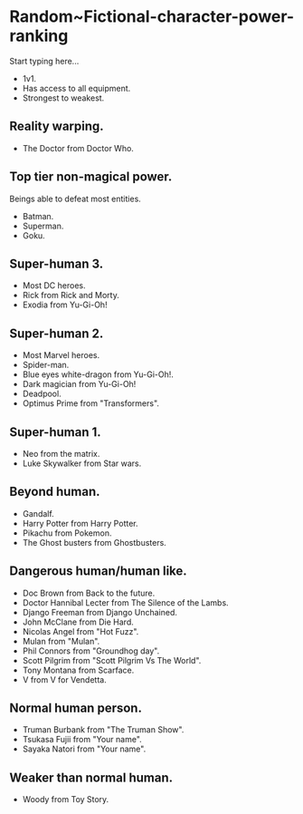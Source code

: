 # Random~Fictional-character-power-ranking

Start typing here...

- 1v1.
- Has access to all equipment.
- Strongest to weakest.

## Reality warping.

- The Doctor from Doctor Who.

## Top tier non-magical power.

Beings able to defeat most entities.

- Batman.
- Superman.
- Goku.

## Super-human 3.

- Most DC heroes.
- Rick from Rick and Morty.
- Exodia from Yu-Gi-Oh!

## Super-human 2.

- Most Marvel heroes.
- Spider-man.
- Blue eyes white-dragon from Yu-Gi-Oh!.
- Dark magician from Yu-Gi-Oh!
- Deadpool.
- Optimus Prime from "Transformers".

## Super-human 1.

- Neo from the matrix.
- Luke Skywalker from Star wars.

## Beyond human.

- Gandalf.
- Harry Potter from Harry Potter.
- Pikachu from Pokemon.
- The Ghost busters from Ghostbusters.

## Dangerous human/human like.

- Doc Brown from Back to the future.
- Doctor Hannibal Lecter from The Silence of the Lambs.
- Django Freeman from Django Unchained.
- John McClane from Die Hard.
- Nicolas Angel from "Hot Fuzz".
- Mulan from "Mulan".
- Phil Connors from "Groundhog day".
- Scott Pilgrim from "Scott Pilgrim Vs The World".
- Tony Montana from Scarface.
- V from V for Vendetta.

## Normal human person.

- Truman Burbank from "The Truman Show".
- Tsukasa Fujii from "Your name".
- Sayaka Natori from "Your name".

## Weaker than normal human.

- Woody from Toy Story.
